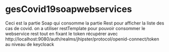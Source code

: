 # gesCovid19soapwebservices

Ceci est la partie Soap qui consomme la partie Rest pour afficher la liste des cas de covid.
on a utiliser restTemplate pour pouvoir consommer le webservice rest tout en fixant
le token récupérer avec http://localhost:9080/auth/realms/jhipster/protocol/openid-connect/token
au niveau de keycloack
